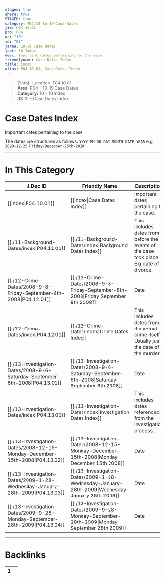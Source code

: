 ```yaml
---  
staged: true  
share: true  
STAGED: true  
category: P04/10-to-19-Case-Dates  
jid: P04.10.01  
pro: P04  
ac: "10"  
id: "01"  
jarea: 10-19 Case Dates  
jcat: 10 Index  
desc: Important dates pertaining to the case.  
friendlyname: Case Dates Index  
title: index  
alias: P04-10-01, Case Dates Index  
---  
```

  
>[!info]- Location: P04.10.01  
>**Area:** P04 - 10-19 Case Dates  
>**Category:** 10 - 10 Index  
>**ID:** 01 - Case Dates Index  
  
# Case Dates Index  
Important dates pertaining to the case  
  
The dates are structured as follows: `YYYY-MM-DD-DAY-MONTH-DATE-YEAR` e.g `2020-12-25-Friday-December-25th-2020`  
  
  
  
---  
# In This Category  
  
| J.Dec ID                                                                                                                          | Friendly Name                                                                                                                                       | Description                                                                               |  
| --------------------------------------------------------------------------------------------------------------------------------- | --------------------------------------------------------------------------------------------------------------------------------------------------- | ----------------------------------------------------------------------------------------- |  
| [[index\|P04.10.01]]                                                        | [[index\|Case Dates Index]]                                                                   | Important dates pertaining to the case.                                                   |  
| [[./11-Background-Dates/index\|P04.11.01]]                                    | [[./11-Background-Dates/index\|Background Dates Index]]                                         | This includes dates from before the events of the case took place. E.g date of a divorce. |  
| [[./12-Crime-Dates/2008-9-8-Friday-September-8th-2008\|P04.12.01]]            | [[./12-Crime-Dates/2008-9-8-Friday-September-8th-2008\|Friday September 8th 2008]]              | Date                                                                                      |  
| [[./12-Crime-Dates/index\|P04.12.01]]                                         | [[./12-Crime-Dates/index\|Crime Dates Index]]                                                   | This includes dates from the actual crime itself. Usually just the date of the murder.    |  
| [[./13-Investigation-Dates/2008-9-6-Saturday-September-6th-2008\|P04.13.01]]  | [[./13-Investigation-Dates/2008-9-6-Saturday-September-6th-2008\|Saturday September 6th 2008]]  | Date                                                                                      |  
| [[./13-Investigation-Dates/index\|P04.13.01]]                                 | [[./13-Investigation-Dates/index\|Investigation Dates Index]]                                   | This includes dates referenced from the investigation process.                            |  
| [[./13-Investigation-Dates/2008-12-15-Monday-December-15th-2008\|P04.13.02]]  | [[./13-Investigation-Dates/2008-12-15-Monday-December-15th-2008\|Monday December 15th 2008]]    | Date                                                                                      |  
| [[./13-Investigation-Dates/2009-1-28-Wednesday-January-28th-2009\|P04.13.03]] | [[./13-Investigation-Dates/2009-1-28-Wednesday-January-28th-2009\|Wednesday January 28th 2009]] | Date                                                                                      |  
| [[./13-Investigation-Dates/2009-9-28-Monday-September-28th-2009\|P04.13.04]]  | [[./13-Investigation-Dates/2009-9-28-Monday-September-28th-2009\|Monday September 28th 2009]]   | Date                                                                                      |  
  
  
---  
# Backlinks  
<div><table class="dataview table-view-table"><thead class="table-view-thead"><tr class="table-view-tr-header"><th class="table-view-th"><span></span><span class="dataview small-text">1</span></th><th class="table-view-th"><span></span></th></tr></thead><tbody class="table-view-tbody"></tbody></table></div>